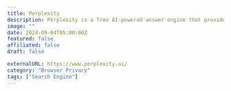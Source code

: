 ```yaml
---
title: Perplexity
description: Perplexity is a free AI-powered answer engine that provides accurate, trusted, and real-time answers to any question.
image: ""
date: 2024-09-04T05:00:00Z
featured: false
affiliated: false
draft: false

externalURL: https://www.perplexity.ai/
category: "Browser Privacy"
tags: ["Search Engine"]
---
```

